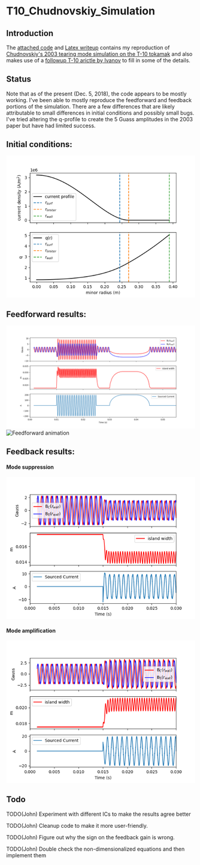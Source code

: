 # T10_Chudnovskiy_Simulation

## Introduction

The [attached code](https://github.com/jwbrooks0/T10_Chudnovskiy_Simulation/blob/master/t10Model.py) and [Latex writeup](https://github.com/jwbrooks0/T10_Chudnovskiy_Simulation/blob/master/latexWriteup/main.pdf) contains my reproduction of [Chudnovskiy's 2003 tearing mode simulation on the T-10 tokamak](http://iopscience.iop.org/article/10.1088/0029-5515/43/8/307/meta) and also makes use of a [followup T-10 arictle by Ivanov](https://aip.scitation.org/doi/10.1063/1.4897174) to fill in some of the details.   

## Status

Note that as of the present (Dec. 5, 2018), the code appears to be mostly working.  I've been able to mostly reproduce the feedforward and feedback portions of the simulation.  There are a few differences that are likely attributable to small differences in initial conditions and possibly small bugs.  I've tried altering the q-profile to create the 5 Guass amplitudes in the 2003 paper but have had limited success.


## Initial conditions:

![Initial conditions](https://github.com/jwbrooks0/T10_Chudnovskiy_Simulation/blob/master/latexWriteup/images/jAndQ.png)

## Feedforward results:

![Feedforward results](https://github.com/jwbrooks0/T10_Chudnovskiy_Simulation/blob/master/latexWriteup/images/feedforwardResults.png)
![Feedforward animation](https://github.com/jwbrooks0/T10_Chudnovskiy_Simulation/blob/master/feedforwardAnimation.gif)


## Feedback results:

#### Mode suppression

![Feedforward results, mode suppression](https://github.com/jwbrooks0/T10_Chudnovskiy_Simulation/blob/master/latexWriteup/images/feedbackResults.png)


#### Mode amplification

![Feedforward results, mode amplification](https://github.com/jwbrooks0/T10_Chudnovskiy_Simulation/blob/master/latexWriteup/images/feedbackResults2.png)

## Todo

TODO(John) Experiment with different ICs to make the results agree better

TODO(John) Cleanup code to make it more user-friendly.  

TODO(John) Figure out why the sign on the feedback gain is wrong.

TODO(John) Double check the non-dimensionalized equations and then implement them


